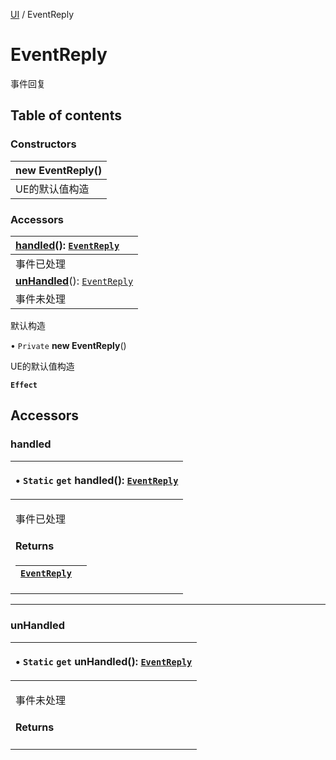 [UI](../groups/Core.UI.md) / EventReply

# EventReply <Badge type="tip" text="Class" /> <Score text="EventReply" />

<span class="content-big">

事件回复

</span>

## Table of contents

### Constructors <Score text="Constructors" /> 
| **new EventReply**()  |
| :-----|
| UE的默认值构造|

### Accessors <Score text="Accessors" /> 
| **[handled](mw.EventReply.md#handled)**(): [`EventReply`](mw.EventReply.md)  |
| :-----|
| 事件已处理|
| **[unHandled](mw.EventReply.md#unhandled)**(): [`EventReply`](mw.EventReply.md)  |
| 事件未处理|

默认构造


• `Private` **new EventReply**()

UE的默认值构造

**`Effect`**


## Accessors

### handled <Score text="handled" /> 

<table class="get-set-table">
<thead><tr>
<th style="text-align: left">

• `Static` `get` **handled**(): [`EventReply`](mw.EventReply.md) <Badge type="tip" text="client" />

</th>
</tr></thead>
<tbody><tr>
<td style="text-align: left">


事件已处理


#### Returns

| [`EventReply`](mw.EventReply.md) |  |
| :------ | :------ |

</td>
</tr></tbody>
</table>

___

### unHandled <Score text="unHandled" /> 

<table class="get-set-table">
<thead><tr>
<th style="text-align: left">

• `Static` `get` **unHandled**(): [`EventReply`](mw.EventReply.md) <Badge type="tip" text="client" />

</th>
</tr></thead>
<tbody><tr>
<td style="text-align: left">


事件未处理


#### Returns


</td>
</tr></tbody>
</table>

